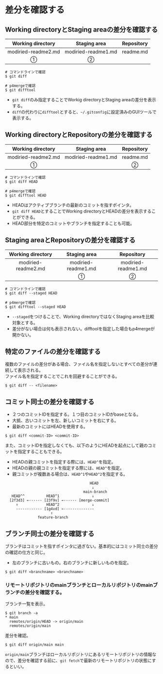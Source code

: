 # 差分を確認する

## Working directoryとStaging areaの差分を確認する

|Working directory  |Staging area       |Repository|
|:-----------------:|:-----------------:|:--------:|
|modiried-readme2.md|modiried-readme1.md|readme.md |
|①                  |②                  |          |

```
# コマンドラインで確認
$ git diff

# p4mergeで確認
$ git difftool
```

- `git diff`のみ指定することでWorkig directoryとStaging areaの差分を表示する。
- `diff`の代わりに`difftool`とすると、`~/.gitconfig`に設定済みのGUIツールで表示する。

## Working directoryとRepositoryの差分を確認する

|Working directory  |Staging area       |Repository|
|:-----------------:|:-----------------:|:--------:|
|modiried-readme2.md|modiried-readme1.md|readme.md |
|①                  |                   |②         |

```
# コマンドラインで確認
$ git diff HEAD

# p4mergeで確認
$ git difftool HEAD
```

- HEADはアクティブブランチの最新のコミットを指すポインタ。
- `git diff HEAD`とすることでWorking directoryとHEADの差分を表示することができる。
- HEAD部分を特定のコミットやブランチを指定することも可能。

## Staging areaとRepositoryの差分を確認する

|Working directory  |Staging area       |Repository          |
|:-----------------:|:-----------------:|:------------------:|
|modiried-readme2.md|modiried-readme1.md|modiried-readme1.md |
|                   |①                  |②                   |

```
# コマンドラインで確認
$ git diff --staged HEAD

# p4mergeで確認
$ git difftool --staged HEAD
```

- `--staged`をつけることで、Working directoryではなくStaging areaを比較対象とする。
- 差分がない場合は何も表示されない。difftoolを指定した場合もp4mergeが開かない。

## 特定のファイルの差分を確認する

複数のファイルの差分がある場合、ファイル名を指定しないとすべての差分が連続して表示される。  
ファイル名を指定することでこれを回避することができる。

```
$ git diff -- <filename>
```

## コミット同士の差分を確認する

- ２つのコミットIDを指定する。１つ目のコミットIDがbaseとなる。
- 大抵、古いコミットを左、新しいコミットを右にする。
- 最新のコミットにはHEADを使用する。

```
$ git diff <commit-ID> <commit-ID>
```

また、コミットIDを指定しなくても、以下のようにHEADを起点にして親のコミットを指定することもできる。
- HEADの親コミットを指定する際には、`HEAD^`を指定。
- HEADの親の親コミットを指定する際には、`HEAD^`を指定。
- 親コミットが複数ある場合は、`HEAD^1`や`HEAD^2`を指定する。

```
                                       HEAD
                                        ↓
                                    main-branch
   HEAD^^          HEAD^1               ↓
  [2f3d3] ←------ [23f9v] ←------ [merge-commit]
     ↑             HEAD^2               ↓
     ------------ [1g4vd] ←--------------
                     ↑
               feature-branch
```

## ブランチ同士の差分を確認する

ブランチはコミットを指すポインタに過ぎない。基本的にはコミット同士の差分の確認の仕方と同じ。

- 左のブランチに古いもの。右のブランチに新しいものを指定。

```
$ git diff <branchname> <branchname>
```

### リモートリポジトリのmainブランチとローカルリポジトリのmainブランチの差分を確認する。

ブランチ一覧を表示。

```
$ git branch -a
* main
  remotes/origin/HEAD -> origin/main
  remotes/origin/main
```

差分を確認。

```
$ git diff origin/main main
```

`origin/main`ブランチはローカルリポジトリにあるリモートリポジトリの情報なので、差分を確認する前に、`git fetch`で最新のリモートリポジトリの状態にするといい。
